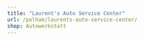 ```yaml
---
title: "Laurent's Auto Service Center"
url: /pelham/laurents-auto-service-center/
shop: Autowerkstatt
---
```

